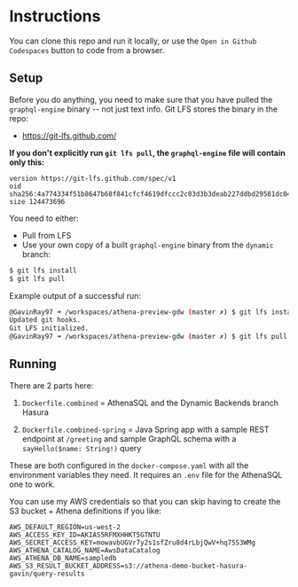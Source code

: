 # Instructions

You can clone this repo and run it locally, or use the `Open in Github Codespaces` button to code from a browser.

## Setup 

Before you do anything, you need to make sure that you have pulled the `graphql-engine` binary -- not just text info.
Git LFS stores the binary in the repo:
- https://git-lfs.github.com/

**If you don't explicitly run `git lfs pull`, the `graphql-engine` file will contain only this:**

```
version https://git-lfs.github.com/spec/v1
oid sha256:4a774334f51b8647b68f841cfcf4619dfccc2c03d3b3deab227ddbd29581dc04
size 124473696
```

You need to either:
- Pull from LFS
- Use your own copy of a built `graphql-engine` binary from the `dynamic` branch:

```sh
$ git lfs install
$ git lfs pull
```

Example output of a successful run:
```sh
@GavinRay97 ➜ /workspaces/athena-preview-gdw (master ✗) $ git lfs install
Updated git hooks.
Git LFS initialized.
@GavinRay97 ➜ /workspaces/athena-preview-gdw (master ✗) $ git lfs pull
```

## Running

There are 2 parts here:

1. `Dockerfile.combined` = AthenaSQL and the Dynamic Backends branch Hasura

2. `Dockerfile.combined-spring` = Java Spring app with a sample REST endpoint at `/greeting` and sample GraphQL schema with a `sayHello($name: String!)` query

These are both configured in the `docker-compose.yaml` with all the environment variables they need.
It requires an `.env` file for the AthenaSQL one to work.

You can use my AWS credentials so that you can skip having to create the S3 bucket + Athena definitions if you like:
```env
AWS_DEFAULT_REGION=us-west-2
AWS_ACCESS_KEY_ID=AKIAS5RFMXHHKT5GTNTU
AWS_SECRET_ACCESS_KEY=mowavbUGVr7y2s1sfZru8d4rLbjQwV+hq75S3WMg
AWS_ATHENA_CATALOG_NAME=AwsDataCatalog
AWS_ATHENA_DB_NAME=sampledb
AWS_S3_RESULT_BUCKET_ADDRESS=s3://athena-demo-bucket-hasura-gavin/query-results
```

